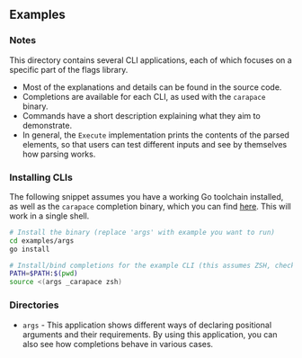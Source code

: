 
## Examples

### Notes
This directory contains several CLI applications, each of which focuses on a specific part of the flags library.

- Most of the explanations and details can be found in the source code.
- Completions are available for each CLI, as used with the `carapace` binary.
- Commands have a short description explaining what they aim to demonstrate.
- In general, the `Execute` implementation prints the contents of the parsed elements,
  so that users can test different inputs and see by themselves how parsing works.

### Installing CLIs
The following snippet assumes you have a working Go toolchain installed, as well as
the `carapace` completion binary, which you can find [here](https://github.com/rsteube/carapace-bin). This will work in a single shell.
```bash
# Install the binary (replace 'args' with example you want to run)
cd examples/args
go install

# Install/bind completions for the example CLI (this assumes ZSH, check the link above for you shell)
PATH=$PATH:$(pwd)
source <(args _carapace zsh)
```

### Directories
- `args` - This application shows different ways of declaring positional arguments and their requirements.
  By using this application, you can also see how completions behave in various cases.
